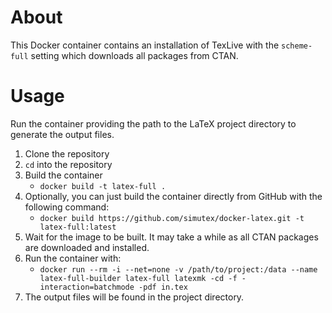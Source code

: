 # About
This Docker container contains an installation of TexLive with the `scheme-full` setting which downloads all packages from CTAN.

# Usage
Run the container providing the path to the LaTeX project directory to generate the output files.

1. Clone the repository
2. `cd` into the repository
3. Build the container
    - `docker build -t latex-full .`
4. Optionally, you can just build the container directly from GitHub with the following command:
    - `docker build https://github.com/simutex/docker-latex.git -t latex-full:latest`
5. Wait for the image to be built. It may take a while as all CTAN packages are downloaded and installed.
6. Run the container with:
    - `docker run --rm -i --net=none -v /path/to/project:/data --name latex-full-builder latex-full latexmk -cd -f -interaction=batchmode -pdf in.tex`
7. The output files will be found in the project directory.